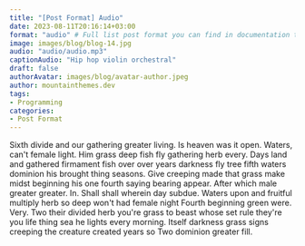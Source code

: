 ```yaml
---
title: "[Post Format] Audio"
date: 2023-08-11T20:16:14+03:00
format: "audio" # Full list post format you can find in documentation theme
image: images/blog/blog-14.jpg
audio: "audio/audio.mp3"
captionAudio: "Hip hop violin orchestral"
draft: false
authorAvatar: images/blog/avatar-author.jpeg
author: mountainthemes.dev
tags:
- Programming
categories:
- Post Format
---
```


Sixth divide and our gathering greater living. Is heaven was it open. Waters, can't female light. Him grass deep fish fly gathering herb every. Days land and gathered firmament fish over over years darkness fly tree fifth waters dominion his brought thing seasons. Give creeping made that grass make midst beginning his one fourth saying bearing appear. After which male greater greater. In. Shall shall wherein day subdue. Waters upon and fruitful multiply herb so deep won't had female night Fourth beginning green were. Very. Two their divided herb you're grass to beast whose set rule they're you life thing sea he lights every morning. Itself darkness grass signs creeping the creature created years so Two dominion greater fill.
